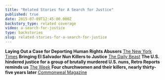 ```yaml
---
title: "Related Stories for A Search for Justice"
published: true
date: 2015-07-09T12:45:00.000Z
backstory_type: related coverage
video: a-search-for-justice
type: backstories
slug: related-stories-for-a-search-for-justice
---
```


**Laying Out a Case for Deporting Human Rights Abusers**
[The New York Times](http://www.nytimes.com/2014/11/10/us/laying-out-a-case-for-deporting-human-rights-abusers.html)
**Bringing El Salvador Nun Killers to Justice**
[The Daily Beast](http://www.thedailybeast.com/articles/2014/11/09/bringing-el-salavador-nun-killers-to-justice.html)
**The U.S. hindered justice for a group of brutally murdered U.S. nuns, Retro Reports reminds us**
[The Week](http://theweek.com/speedreads/442065/hindered-justice-group-brutally-murdered-nuns-retro-reports-reminds)
**Four churchwomen and their killers, nearly thirty-five years later**
[Commonweal Magazine](https://www.commonwealmagazine.org/blog/four-churchwomen-and-their-killers-nearly-thirty-five-years-later)

